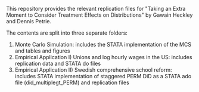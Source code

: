 This repository provides the relevant replication files for "Taking an Extra Moment to Consider Treatment Effects on Distributions" by Gawain Heckley and Dennis Petrie.

The contents are split into three separate folders:
1) Monte Carlo Simulation: includes the STATA implementation of the MCS and tables and figures
2) Empirical Application I) Unions and log hourly wages in the US: includes replication data and STATA do files
3) Empirical Application II) Swedish comprehensive school reform: includes STATA implementation of staggered PERM DiD as a STATA ado file (did_multiplegt_PERM) and replication files
